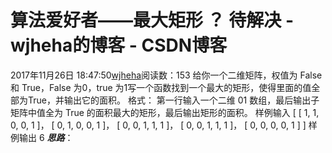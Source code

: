 # 算法爱好者——最大矩形 ？ 待解决 - wjheha的博客 - CSDN博客
2017年11月26日 18:47:50[wjheha](https://me.csdn.net/wjheha)阅读数：153
给你一个二维矩阵，权值为 False 和 True，False 为0，true 为1写一个函数找到一个最大的矩形，使得里面的值全部为True，并输出它的面积。
格式：
第一行输入一个二维 01 数组，最后输出子矩阵中值全为 True 的面积最大的矩形，最后输出矩形的面积。
样例输入
[ 
  [ 1, 1, 0, 0, 1 ]， 
  [ 0, 1, 0, 0, 1 ]， 
  [ 0, 0, 1, 1, 1 ]， 
  [ 0, 0, 1, 1, 1 ]， 
  [ 0, 0, 0, 0, 1 ] 
]
样例输出
6
***思路***：
